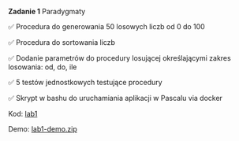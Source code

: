 **Zadanie 1** Paradygmaty

:white_check_mark: Procedura do generowania 50 losowych liczb od 0 do 100

:white_check_mark: Procedura do sortowania liczb

:white_check_mark: Dodanie parametrów do procedury losującej określającymi zakres losowania: od, do, ile

:white_check_mark: 5 testów jednostkowych testujące procedury

:white_check_mark: Skrypt w bashu do uruchamiania aplikacji w Pascalu via docker

Kod: [lab1](https://github.com/cr0ow/Object-Oriented-Design-2024/tree/master/lab1)

Demo: [lab1-demo.zip](https://github.com/cr0ow/Object-Oriented-Design-2024/tree/master/demos)